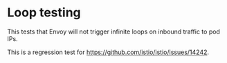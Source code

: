 # Loop testing

This tests that Envoy will not trigger infinite loops on inbound traffic to pod IPs.

This is a regression test for <https://github.com/istio/istio/issues/14242>.

